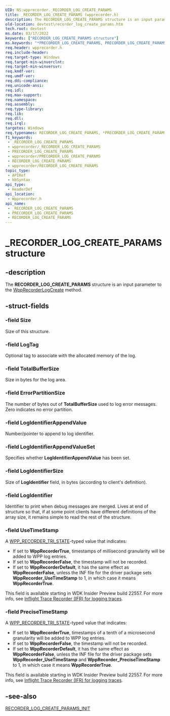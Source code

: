 ```yaml
---
UID: NS:wpprecorder._RECORDER_LOG_CREATE_PARAMS
title: _RECORDER_LOG_CREATE_PARAMS (wpprecorder.h)
description: The RECORDER_LOG_CREATE_PARAMS structure is an input parameter to the WppRecorderLogCreate method.
old-location: devtest\recorder_log_create_params.htm
tech.root: devtest
ms.date: 03/17/2022
keywords: ["RECORDER_LOG_CREATE_PARAMS structure"]
ms.keywords: "*PRECORDER_LOG_CREATE_PARAMS, PRECORDER_LOG_CREATE_PARAMS, PRECORDER_LOG_CREATE_PARAMS structure pointer [Driver Development Tools], RECORDER_LOG_CREATE_PARAMS, RECORDER_LOG_CREATE_PARAMS structure [Driver Development Tools], _RECORDER_LOG_CREATE_PARAMS, devtest.recorder_log_create_params, wpprecorder/PRECORDER_LOG_CREATE_PARAMS, wpprecorder/RECORDER_LOG_CREATE_PARAMS"
req.header: wpprecorder.h
req.include-header: 
req.target-type: Windows
req.target-min-winverclnt: 
req.target-min-winversvr: 
req.kmdf-ver: 
req.umdf-ver: 
req.ddi-compliance: 
req.unicode-ansi: 
req.idl: 
req.max-support: 
req.namespace: 
req.assembly: 
req.type-library: 
req.lib: 
req.dll: 
req.irql: 
targetos: Windows
req.typenames: RECORDER_LOG_CREATE_PARAMS, *PRECORDER_LOG_CREATE_PARAMS
f1_keywords:
 - _RECORDER_LOG_CREATE_PARAMS
 - wpprecorder/_RECORDER_LOG_CREATE_PARAMS
 - PRECORDER_LOG_CREATE_PARAMS
 - wpprecorder/PRECORDER_LOG_CREATE_PARAMS
 - RECORDER_LOG_CREATE_PARAMS
 - wpprecorder/RECORDER_LOG_CREATE_PARAMS
topic_type:
 - APIRef
 - kbSyntax
api_type:
 - HeaderDef
api_location:
 - Wpprecorder.h
api_name:
 - _RECORDER_LOG_CREATE_PARAMS
 - PRECORDER_LOG_CREATE_PARAMS
 - RECORDER_LOG_CREATE_PARAMS
---
```


# _RECORDER_LOG_CREATE_PARAMS structure


## -description

The <b>RECORDER_LOG_CREATE_PARAMS</b> structure is an input parameter to the <a href="/windows-hardware/drivers/ddi/wpprecorder/nf-wpprecorder-wpprecorderlogcreate">WppRecorderLogCreate</a> method.

## -struct-fields

### -field Size

 Size of this structure.

### -field LogTag

 Optional tag to associate with the allocated memory of the log.

### -field TotalBufferSize

Size in bytes for the log area.

### -field ErrorPartitionSize

 The number of bytes out  of <b>TotalBufferSize</b> used to log error messages. Zero indicates no error partition.

### -field LogIdentifierAppendValue

 Number/pointer to append to log identifier.

### -field LogIdentifierAppendValueSet

 Specifies whether <b>LogIdentifierAppendValue</b> has been set.

### -field LogIdentifierSize

 Size of <b>LogIdentifier</b> field, in bytes (according to client's definition).

### -field LogIdentifier

Identifier to print when debug messages are merged. Lives at end of structure so that, if at some point clients have different definitions of the array size, it remains simple to read the rest of the structure.

### -field UseTimeStamp

A [WPP_RECORDER_TRI_STATE](/windows-hardware/drivers/ddi/wpprecorder/ne-wpprecorder-wpp_recorder_tri_state)-typed value that indicates:

* If set to **WppRecorderTrue**, timestamps of millisecond granularity will be added to WPP log entries.
* If set to **WppRecorderFalse**, the timestamp will not be recorded.
* If set to **WppRecorderDefault**, it has the same effect as **WppRecorderFalse**, unless the INF file for the driver package sets **WppRecorder_UseTimeStamp** to 1, in which case it means **WppRecorderTrue**.

This field is available starting in WDK Insider Preview build 22557. For more info, see [Inflight Trace Recorder (IFR) for logging traces](/windows-hardware/drivers/devtest/using-wpp-recorder).

### -field PreciseTimeStamp

A [WPP_RECORDER_TRI_STATE](/windows-hardware/drivers/ddi/wpprecorder/ne-wpprecorder-wpp_recorder_tri_state)-typed value that indicates:

* If set to **WppRecorderTrue**, timestamps of a tenth of a microsecond granularity will be added to WPP log entries.
* If set to **WppRecorderFalse**, the timestamp will not be recorded.
* If set to **WppRecorderDefault**, it has the same effect as **WppRecorderFalse**, unless the INF file for the driver package sets **WppRecorder_UseTimeStamp** and **WppRecorder_PreciseTimeStamp** to 1, in which case it means **WppRecorderTrue**.

This field is available starting in WDK Insider Preview build 22557. For more info, see [Inflight Trace Recorder (IFR) for logging traces](/windows-hardware/drivers/devtest/using-wpp-recorder).

## -see-also

<a href="/windows-hardware/drivers/ddi/wpprecorder/nf-wpprecorder-recorder_log_create_params_init">RECORDER_LOG_CREATE_PARAMS_INIT</a>


